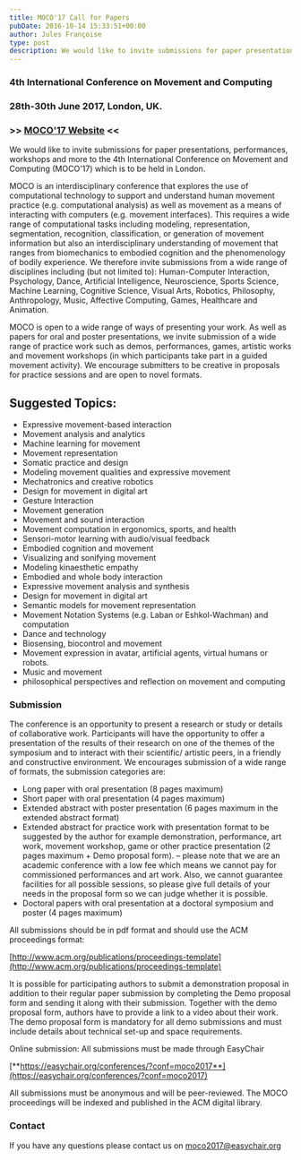 ```yaml
---
title: MOCO'17 Call for Papers
pubDate: 2016-10-14 15:33:51+00:00
author: Jules Françoise
type: post
description: We would like to invite submissions for paper presentations, performances, workshops and more to the 4th International Conference on Movement and Computing (MOCO'17) which is to be held in London...
---
```


### 4th International Conference on Movement and Computing

### 28th-30th June 2017, London, UK.

### >> [MOCO'17 Website](http://moco17.movementcomputing.org/) <<

We would like to invite submissions for paper presentations, performances, workshops and more to the 4th International Conference on Movement and Computing (MOCO'17) which is to be held in London.

MOCO is an interdisciplinary conference that explores the use of computational technology to support and understand human movement practice (e.g. computational analysis) as well as movement as a means of interacting with computers (e.g. movement interfaces). This requires a wide range of computational tasks including modeling, representation, segmentation, recognition, classification, or generation of movement information but also an interdisciplinary understanding of movement that ranges from biomechanics to embodied cognition and the phenomenology of bodily experience. We therefore invite submissions from a wide range of disciplines including (but not limited to): Human-Computer Interaction, Psychology, Dance, Artificial Intelligence, Neuroscience, Sports Science, Machine Learning, Cognitive Science, Visual Arts, Robotics, Philosophy, Anthropology, Music, Affective Computing, Games, Healthcare and Animation.

MOCO is open to a wide range of ways of presenting your work. As well as papers for oral and poster presentations, we invite submission of a wide range of practice work such as demos, performances, games, artistic works and movement workshops (in which participants take part in a guided movement activity). We encourage submitters to be creative in proposals for practice sessions and are open to novel formats.

## Suggested Topics:

- Expressive movement-based interaction
- Movement analysis and analytics
- Machine learning for movement
- Movement representation
- Somatic practice and design
- Modeling movement qualities and expressive movement
- Mechatronics and creative robotics
- Design for movement in digital art
- Gesture Interaction
- Movement generation
- Movement and sound interaction
- Movement computation in ergonomics, sports, and health
- Sensori-motor learning with audio/visual feedback
- Embodied cognition and movement
- Visualizing and sonifying movement
- Modeling kinaesthetic empathy
- Embodied and whole body interaction
- Expressive movement analysis and synthesis
- Design for movement in digital art
- Semantic models for movement representation
- Movement Notation Systems (e.g. Laban or Eshkol-Wachman) and computation
- Dance and technology
- Biosensing, biocontrol and movement
- Movement expression in avatar, artificial agents, virtual humans or robots.
- Music and movement
- philosophical perspectives and reflection on movement and computing

### Submission

The conference is an opportunity to present a research or study or details of collaborative work. Participants will have the opportunity to offer a presentation of the results of their research on one of the themes of the symposium and to interact with their scientific/ artistic peers, in a friendly and constructive environment. We encourages submission of a wide range of formats, the submission categories are:

- Long paper with oral presentation (8 pages maximum)
- Short paper with oral presentation (4 pages maximum)
- Extended abstract with poster presentation (6 pages maximum in the extended abstract format)
- Extended abstract for practice work with presentation format to be suggested by the author for example demonstration, performance, art work, movement workshop, game or other practice presentation (2 pages maximum + Demo proposal form). – please note that we are an academic conference with a low fee which means we cannot pay for commissioned performances and art work. Also, we cannot guarantee facilities for all possible sessions, so please give full details of your needs in the proposal form so we can judge whether it is possible.
- Doctoral papers with oral presentation at a doctoral symposium and poster (4 pages maximum)

All submissions should be in pdf format and should use the ACM proceedings format:

[http://www.acm.org/publications/proceedings-template](http://www.acm.org/publications/proceedings-template)

It is possible for participating authors to submit a demonstration proposal in addition to their regular paper submission by completing the Demo proposal form and sending it along with their submission. Together with the demo proposal form, authors have to provide a link to a video about their work. The demo proposal form is mandatory for all demo submissions and must include details about technical set-up and space requirements.

Online submission: All submissions must be made through EasyChair

[**https://easychair.org/conferences/?conf=moco2017**](https://easychair.org/conferences/?conf=moco2017)

All submissions must be anonymous and will be peer-reviewed. The MOCO proceedings will be indexed and published in the ACM digital library.

### Contact

If you have any questions please contact us on [moco2017@easychair.org](mailto:moco2017@easychair.org)

